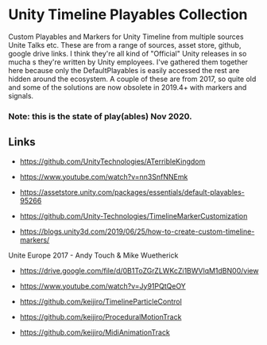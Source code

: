 # Unity Timeline Playables Collection

Custom Playables and Markers for Unity Timeline from multiple sources Unite Talks etc.
These are from a range of sources, asset store, github, google drive links. 
I think they're all kind of "Official" Unity releases in so mucha s they're written by Unity employees.
I've gathered them together here because only the DefaultPlayables is easily accessed the rest are hidden around the ecosystem.
A couple of these are from 2017, so quite old and some of the solutions are now obsolete in 2019.4+ with markers and signals.

### Note: this is the state of play(ables) Nov 2020.


## Links
* https://github.com/UnityTechnologies/ATerribleKingdom
* https://www.youtube.com/watch?v=nn3SnfNNEmk

* https://assetstore.unity.com/packages/essentials/default-playables-95266

* https://github.com/Unity-Technologies/TimelineMarkerCustomization
* https://blogs.unity3d.com/2019/06/25/how-to-create-custom-timeline-markers/


Unite Europe 2017 - Andy Touch & Mike Wuetherick
* https://drive.google.com/file/d/0B1ToZGrZLWKcZi1BWVlqM1dBN00/view
* https://www.youtube.com/watch?v=Jy91PQtQeOY

* https://github.com/keijiro/TimelineParticleControl
* https://github.com/keijiro/ProceduralMotionTrack
* https://github.com/keijiro/MidiAnimationTrack
